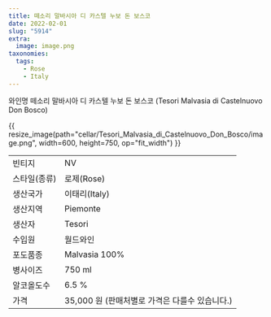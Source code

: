 ```yaml
---
title: 떼소리 말바시아 디 카스텔 누보 돈 보스코
date: 2022-02-01
slug: "5914"
extra:
  image: image.png
taxonomies:
  tags:
    - Rose
    - Italy
---
```


와인명   떼소리 말바시아 디 카스텔 누보 돈 보스코 (Tesori Malvasia di Castelnuovo Don Bosco)

<!-- more -->

{{ resize_image(path="cellar/Tesori_Malvasia_di_Castelnuovo_Don_Bosco/image.png", width=600, height=750, op="fit_width") }}

|           |                                                    |  
| --------- | -------------------------------------------------- |
|빈티지  | NV |
|스타일(종류)  | 로제(Rose) |
|생산국가 | 이태리(Italy) |
|생산지역 | Piemonte |
|생산자  | Tesori |
|수입원  | 월드와인 |
|포도품종 | Malvasia 100% |
|병사이즈 | 750 ml |
|알코올도수  | 6.5 % |
|가격 | 35,000 원 (판매처별로 가격은 다를수 있습니다.) |